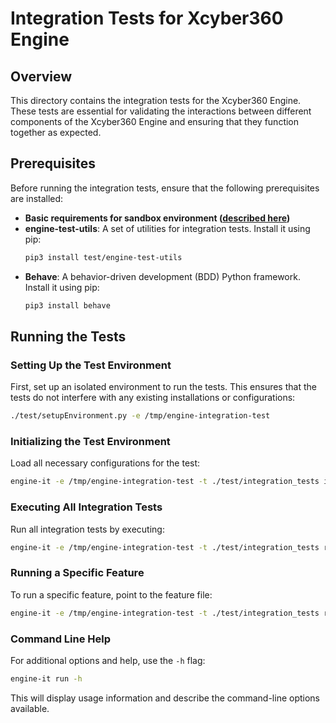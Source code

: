 # Integration Tests for Xcyber360 Engine

## Overview

This directory contains the integration tests for the Xcyber360 Engine. These tests are essential for validating the interactions between different components of the Xcyber360 Engine and ensuring that they function together as expected.

## Prerequisites

Before running the integration tests, ensure that the following prerequisites are installed:

- **Basic requirements for sandbox environment  ([described here](../README.md#prerequisites))**
- **engine-test-utils**: A set of utilities for integration tests. Install it using pip:
  ```bash
  pip3 install test/engine-test-utils
  ```
- **Behave**: A behavior-driven development (BDD) Python framework. Install it using pip:
  ```bash
  pip3 install behave
  ```

## Running the Tests



### Setting Up the Test Environment

First, set up an isolated environment to run the tests. This ensures that the tests do not interfere with any existing installations or configurations:

```bash
./test/setupEnvironment.py -e /tmp/engine-integration-test
```

### Initializing the Test Environment

Load all necessary configurations for the test:

```bash
engine-it -e /tmp/engine-integration-test -t ./test/integration_tests init -b ./build/main
```

### Executing All Integration Tests

Run all integration tests by executing:

```bash
engine-it -e /tmp/engine-integration-test -t ./test/integration_tests run
```

### Running a Specific Feature

To run a specific feature, point to the feature file:

```bash
engine-it -e /tmp/engine-integration-test -t ./test/integration_tests run -f test/integration_tests/catalog/api.feature
```

### Command Line Help

For additional options and help, use the `-h` flag:

```bash
engine-it run -h
```

This will display usage information and describe the command-line options available.
